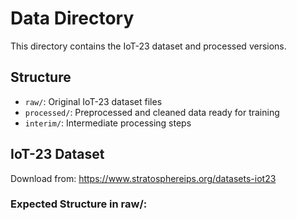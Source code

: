 # Data Directory

This directory contains the IoT-23 dataset and processed versions.

## Structure

- `raw/`: Original IoT-23 dataset files
- `processed/`: Preprocessed and cleaned data ready for training
- `interim/`: Intermediate processing steps

## IoT-23 Dataset

Download from: https://www.stratosphereips.org/datasets-iot23

### Expected Structure in raw/:
